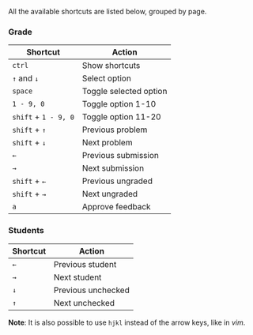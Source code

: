 All the available shortcuts are listed below, grouped by page.

### Grade

| Shortcut             | Action                 |
|----------------------|------------------------|
| `ctrl`               | Show shortcuts         |
| `↑` and `↓`          | Select option          |
| `space`              | Toggle selected option |
| `1 - 9, 0`           | Toggle option 1-10     |
| `shift` + `1 - 9, 0` | Toggle option 11-20    |
| `shift` + `↑`        | Previous problem       |
| `shift` + `↓`        | Next problem           |
| `←`                  | Previous submission    |
| `→`                  | Next submission        |
| `shift` + `←`        | Previous ungraded      |
| `shift` + `→`        | Next ungraded          |
| `a`                  | Approve feedback       |

### Students

| Shortcut | Action             |
|----------|--------------------|
| `←`      | Previous student   |
| `→`      | Next student       |
| `↓`      | Previous unchecked |
| `↑`      | Next unchecked     |

**Note**: It is also possible to use `hjkl` instead of the arrow keys, like in *vim*.

